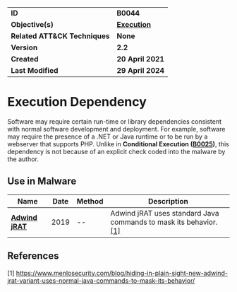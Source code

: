 <table>
<tr>
<td><b>ID</b></td>
<td><b>B0044</b></td>
</tr>
<tr>
<td><b>Objective(s)</b></td>
<td><b><a href="../execution">Execution</a></b></td>
</tr>
<tr>
<td><b>Related ATT&CK Techniques</b></td>
<td><b>None</b></td>
</tr>
<tr>
<td><b>Version</b></td>
<td><b>2.2</b></td>
</tr>
<tr>
<td><b>Created</b></td>
<td><b>20 April 2021</b></td>
</tr>
<tr>
<td><b>Last Modified</b></td>
<td><b>29 April 2024</b></td>
</tr>
</table>


# Execution Dependency

Software may require certain run-time or library dependencies consistent with normal software development and deployment. For example, software may require the presence of a .NET or Java runtime or to be run by a webserver that supports PHP. Unlike in **Conditional Execution ([B0025](../execution/conditional-execution.md))**, this dependency is not because of an explicit check coded into the malware by the author.

## Use in Malware

|Name|Date|Method|Description|
|---|---|---|---|
|[**Adwind jRAT**](../xample-malware/adwind-jrat.md)|2019|--|Adwind jRAT uses standard Java commands to mask its behavior. [[1]](#1)|

## References

<a name="1">[1]</a> https://www.menlosecurity.com/blog/hiding-in-plain-sight-new-adwind-jrat-variant-uses-normal-java-commands-to-mask-its-behavior/
